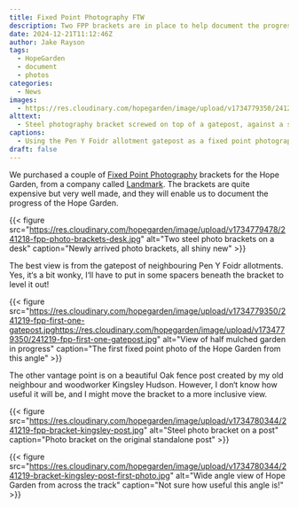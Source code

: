 ```yaml
---
title: Fixed Point Photography FTW
description: Two FPP brackets are in place to help document the progress of the Hope Garden
date: 2024-12-21T11:12:46Z
author: Jake Rayson 
tags: 
  - HopeGarden
  - document
  - photos
categories: 
  - News
images:
  - https://res.cloudinary.com/hopegarden/image/upload/v1734779350/241219-fpp-photo-bracket-in-situ.jpg
alttext: 
  - Steel photography bracket screwed on top of a gatepost, against a stormy sky and beginnnings of a garden
captions: 
  - Using the Pen Y Foidr allotment gatepost as a fixed point photography viewpoint
draft: false
---
```


We purchased a couple of [Fixed Point Photography](https://www.greatfen.org.uk/fixed-point-photography) brackets for the Hope Garden, from a company called [Landmark](https://madebylandmark.com/product/fixed-point-photography-stainless-steel-phone-cradle). The brackets are quite expensive but very well made, and they will enable us to document the progress of the Hope Garden.

{{< figure src="https://res.cloudinary.com/hopegarden/image/upload/v1734779478/241218-fpp-photo-brackets-desk.jpg" alt="Two steel photo brackets on a desk" caption="Newly arrived photo brackets, all shiny new" >}}

The best view is from the gatepost of neighbouring Pen Y Foidr allotments. Yes, it‘s a bit wonky, I‘ll have to put in some spacers beneath the bracket to level it out!

{{< figure src="https://res.cloudinary.com/hopegarden/image/upload/v1734779350/241219-fpp-first-one-gatepost.jpghttps://res.cloudinary.com/hopegarden/image/upload/v1734779350/241219-fpp-first-one-gatepost.jpg" alt="View of half mulched garden in progress" caption="The first fixed point photo of the Hope Garden from this angle" >}}

The other vantage point is on a beautiful Oak fence post created by my old neighbour and woodworker Kingsley Hudson. However, I don‘t know how useful it will be, and I might move the bracket to a more inclusive view.

{{< figure src="https://res.cloudinary.com/hopegarden/image/upload/v1734780344/241219-fpp-bracket-kingsley-post.jpg" alt="Steel photo bracket on a post" caption="Photo bracket on the original standalone post" >}}

{{< figure src="https://res.cloudinary.com/hopegarden/image/upload/v1734780344/241219-bracket-kingsley-post-first-photo.jpg" alt="Wide angle view of Hope Garden from across the track" caption="Not sure how useful this angle is!" >}}
